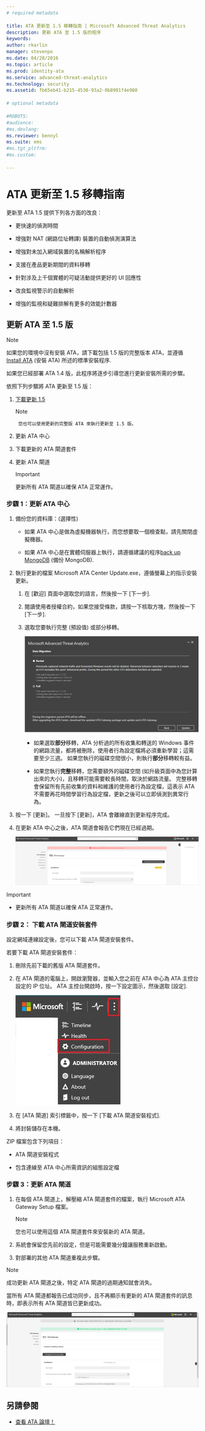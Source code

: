 ```yaml
---
# required metadata

title: ATA 更新至 1.5 移轉指南 | Microsoft Advanced Threat Analytics
description: 更新 ATA 至 1.5 版的程序
keywords:
author: rkarlin
manager: stevenpo
ms.date: 04/28/2016
ms.topic: article
ms.prod: identity-ata
ms.service: advanced-threat-analytics
ms.technology: security
ms.assetid: fb65eb41-b215-4530-93a2-0b8991f4e980

# optional metadata

#ROBOTS:
#audience:
#ms.devlang:
ms.reviewer: bennyl
ms.suite: ems
#ms.tgt_pltfrm:
#ms.custom:

---
```


# ATA 更新至 1.5 移轉指南
更新至 ATA 1.5 提供下列各方面的改良︰

-   更快速的偵測時間

-   增強對 NAT (網路位址轉譯) 裝置的自動偵測演算法

-   增強對未加入網域裝置的名稱解析程序

-   支援在產品更新期間的資料移轉

-   針對涉及上千個實體的可疑活動提供更好的 UI 回應性

-   改良監視警示的自動解析

-   增強的監視和疑難排解有更多的效能計數器

## 更新 ATA 至 1.5 版
> [!NOTE]
> 如果您的環境中沒有安裝 ATA，請下載包括 1.5 版的完整版本 ATA，並遵循 [Install ATA](/advanced-threat-analytics/deploy-use/install-ata) (安裝 ATA) 所述的標準安裝程序.

如果您已經部署 ATA 1.4 版，此程序將逐步引導您進行更新安裝所需的步驟。

依照下列步驟將 ATA 更新至 1.5 版：

1.  [下載更新 1.5](http://aka.ms/ata1_5update)
      > [!NOTE]
         您也可以使用更新的完整版 ATA 來執行更新至 1.5 版。


2.  更新 ATA 中心

3.  下載更新的 ATA 閘道套件

4.  更新 ATA 閘道

    > [!IMPORTANT]
    > 更新所有 ATA 閘道以確保 ATA 正常運作。

### 步驟 1︰更新 ATA 中心

1.  備份您的資料庫：(選擇性)

    -   如果 ATA 中心是做為虛擬機器執行，而您想要取一個檢查點，請先關閉虛擬機器。

    -   如果 ATA 中心是在實體伺服器上執行，請遵循建議的程序[back up MongoDB](https://docs.mongodb.org/manual/core/backups/) (備份 MongoDB).

2.  執行更新的檔案 Microsoft ATA Center Update.exe，遵循螢幕上的指示安裝更新。

    1.  在 [歡迎] 頁面中選取您的語言，然後按一下 [下一步].

    2.  閱讀使用者授權合約，如果您接受條款，請按一下核取方塊，然後按一下 [下一步].

    3.  選取您要執行完整 (預設值) 或部分移轉。

        ![選擇完整或部分移轉](media/ATA-center-fullpartial.png)

        -   如果選取**部分**移轉，ATA 分析過的所有收集和轉送的 Windows 事件的網路流量，都將被刪除，使用者行為設定檔將必須重新學習；這需要至少三週。 如果您執行的磁碟空間很小，則執行**部分**移轉較有益。

        -   如果您執行**完整**移轉，您需要額外的磁碟空間 (如升級頁面中為您計算出來的大小)，且移轉可能需要較長時間，取決於網路流量。 完整移轉會保留所有先前收集的資料和維護的使用者行為設定檔，這表示 ATA 不需要再花時間學習行為設定檔，更新之後可以立即偵測到異常行為。

3.  按一下 [更新]。 一旦按下 [更新]，ATA 會離線直到更新程序完成。

4.  在更新 ATA 中心之後，ATA 閘道會報告它們現在已經過期。

    ![閘道過期的圖片](media/ATA-center-outdated.png)

> [!IMPORTANT]
> - 更新所有 ATA 閘道以確保 ATA 正常運作。

### 步驟 2： 下載 ATA 閘道安裝套件
設定網域連線設定後，您可以下載 ATA 閘道安裝套件。

若要下載 ATA 閘道安裝套件：

1.  刪除先前下載的舊版 ATA 閘道套件。

2.  在 ATA 閘道的電腦上，開啟瀏覽器，並輸入您之前在 ATA 中心為 ATA 主控台設定的 IP 位址。 ATA 主控台開啟時，按一下設定圖示，然後選取 [設定].

    ![組態設定圖示](media/ATA-config-icon.JPG)

3.  在 [ATA 閘道] 索引標籤中，按一下 [下載 ATA 閘道安裝程式].

4.  將封裝儲存在本機。

ZIP 檔案包含下列項目：

-   ATA 閘道安裝程式

-   包含連線至 ATA 中心所需資訊的組態設定檔

### 步驟 3：更新 ATA 閘道

1.  在每個 ATA 閘道上，解壓縮 ATA 閘道套件的檔案，執行 Microsoft ATA Gateway Setup 檔案。

    > [!NOTE]
    > 您也可以使用這個 ATA 閘道套件來安裝新的 ATA 閘道。

2.  系統會保留您先前的設定，但是可能需要幾分鐘讓服務重新啟動。

3.  對部署的其他 ATA 閘道重複此步驟。

> [!NOTE]
> 成功更新 ATA 閘道之後，特定 ATA 閘道的過期通知就會消失。

當所有 ATA 閘道都報告已成功同步，且不再顯示有更新的 ATA 閘道套件的訊息時，即表示所有 ATA 閘道皆已更新成功。

![閘道已更新的圖片](media/ATA-gw-updated.png)

## 另請參閱

- [查看 ATA 論壇！](https://social.technet.microsoft.com/Forums/security/en-US/home?forum=mata)


<!--HONumber=May16_HO1-->


